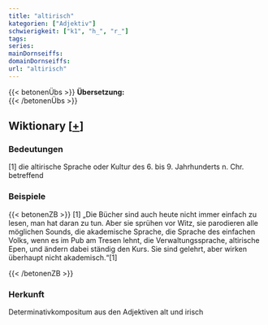```yaml
---
title: "altirisch"
kategorien: ["Adjektiv"]
schwierigkeit: ["k1", "h_", "r_"]
tags:
series:
mainDornseiffs:
domainDornseiffs:
url: "altirisch"
---
```


{{< betonenÜbs >}}
**Übersetzung:**  
{{< /betonenÜbs >}}

## Wiktionary [[+](https://de.wiktionary.org/wiki/altirisch)]

### Bedeutungen
[1] die altirische Sprache oder Kultur des 6. bis 9. Jahrhunderts n. Chr. betreffend  

### Beispiele
{{< betonenZB >}}
[1] „Die Bücher sind auch heute nicht immer einfach zu lesen, man hat daran zu tun. Aber sie sprühen vor Witz, sie parodieren alle möglichen Sounds, die akademische Sprache, die Sprache des einfachen Volks, wenn es im Pub am Tresen lehnt, die Verwaltungssprache, altirische Epen, und ändern dabei ständig den Kurs. Sie sind gelehrt, aber wirken überhaupt nicht akademisch.“[1]  

{{< /betonenZB >}}
### Herkunft
Determinativkompositum aus den Adjektiven alt und irisch  


